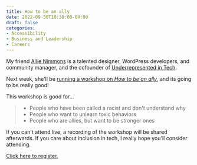 ```yaml
---
title: How to be an ally
date: 2022-09-30T10:30:00-04:00
draft: false
categories:
- Accessibility
- Business and Leadership
- Careers
---
```


My friend [Allie Nimmons](https://allienimmons.com/) is a talented designer, WordPress developers, and community manager, and the cofounder of [Underrepresented in Tech](https://www.underrepresentedintech.com/).

Next week, she'll be [running a workshop on _How to be an ally_](https://allienimmons.com/workshop/), and its going to be really good!

This workshop is good for...

> - People who have been called a racist and don't understand why
> - People who want to unlearn toxic behaviors 
> - People who are allies, but want to be stronger ones

If you can't attend live, a recording of the workshop will be shared afterwards. If you care about inclusion in tech, I really hope you'll consider attending.

[Click here to register.](https://allienimmons.com/workshop/)